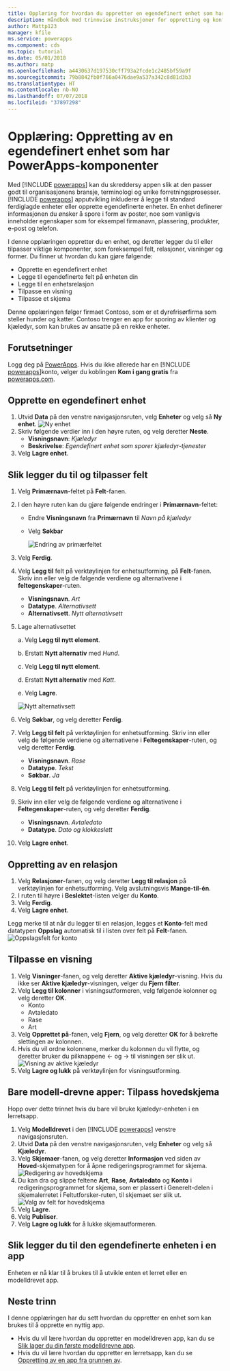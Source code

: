 ```yaml
---
title: Opplæring for hvordan du oppretter en egendefinert enhet som har komponenter med PowerApps | Microsoft Docs
description: Håndbok med trinnvise instruksjoner for oppretting og konfigurering av en enhet som brukes med en PowerApps-app.
author: Mattp123
manager: kfile
ms.service: powerapps
ms.component: cds
ms.topic: tutorial
ms.date: 05/01/2018
ms.author: matp
ms.openlocfilehash: a4430637d197530cff793a2fcde1c2485bf59a9f
ms.sourcegitcommit: 79b8842fb0f766a0476dae9a537a342c8d81d3b3
ms.translationtype: HT
ms.contentlocale: nb-NO
ms.lasthandoff: 07/07/2018
ms.locfileid: "37897298"
---
```

# <a name="tutorial-create-a-custom-entity-that-has-components-in-powerapps"></a>Opplæring: Oppretting av en egendefinert enhet som har PowerApps-komponenter

Med [!INCLUDE [powerapps](../../includes/powerapps.md)] kan du skreddersy appen slik at den passer godt til organisasjonens bransje, terminologi og unike forretningsprosesser. [!INCLUDE [powerapps](../../includes/powerapps.md)] apputvikling inkluderer å legge til standard ferdiglagde enheter eller opprette egendefinerte enheter. En enhet definerer informasjonen du ønsker å spore i form av poster, noe som vanligvis inneholder egenskaper som for eksempel firmanavn, plassering, produkter, e-post og telefon. 

I denne opplæringen oppretter du en enhet, og deretter legger du til eller tilpasser viktige komponenter, som foreksempel felt, relasjoner, visninger og former. Du finner ut hvordan du kan gjøre følgende:

- Opprette en egendefinert enhet
- Legge til egendefinerte felt på enheten din
- Legge til en enhetsrelasjon
- Tilpasse en visning 
- Tilpasse et skjema

Denne opplæringen følger firmaet Contoso, som er et dyrefrisørfirma som steller hunder og katter. Contoso trenger en app for sporing av klienter og kjæledyr, som kan brukes av ansatte på en rekke enheter.

## <a name="prerequisites"></a>Forutsetninger

Logg deg på [PowerApps](https://powerapps.microsoft.com/). Hvis du ikke allerede har en [!INCLUDE [powerapps](../../includes/powerapps.md)]konto, velger du koblingen **Kom i gang gratis** fra [powerapps.com](https://web.powerapps.com).

## <a name="create-a-custom-entity"></a>Opprette en egendefinert enhet

1. Utvid **Data** på den venstre navigasjonsruten, velg **Enheter** og velg så **Ny enhet**.
    ![Ny enhet](media/create-custom-entity/create-new-entity.png)
2. Skriv følgende verdier inn i den høyre ruten, og velg deretter **Neste**.
   - **Visningsnavn**: *Kjæledyr* 
   - **Beskrivelse**: *Egendefinert enhet som sporer kjæledyr-tjenester*
3. Velg **Lagre enhet**.

## <a name="add-and-customize-fields"></a>Slik legger du til og tilpasser felt
 
1. Velg **Primærnavn**-feltet på **Felt**-fanen.
2. I den høyre ruten kan du gjøre følgende endringer i **Primærnavn**-feltet: 
   - Endre **Visningsnavn** fra **Primærnavn** til *Navn på kjæledyr*
   - Velg **Søkbar**  
  
     ![Endring av primærfeltet](media/create-custom-entity/primary-field.png)
3. Velg **Ferdig**.
4. Velg **Legg til** felt på verktøylinjen for enhetsutforming, på **Felt**-fanen. Skriv inn eller velg de følgende verdiene og alternativene i **feltegenskaper**-ruten.
   - **Visningsnavn**. *Art*
   - **Datatype**. *Alternativsett*
   - **Alternativsett**. *Nytt alternativsett*
5. Lage alternativsettet

   a. Velg **Legg til nytt element**. 
  
   b. Erstatt **Nytt alternativ** med *Hund*. 
   
   c. Velg **Legg til nytt element**. 
    
   d.  Erstatt **Nytt alternativ** med *Katt*. 
    
   e. Velg **Lagre**. 

   ![Nytt alternativsett](media/create-custom-entity/optionset-add-items.png)

6. Velg **Søkbar**, og velg deretter **Ferdig**.

7. Velg **Legg til felt** på verktøylinjen for enhetsutforming. Skriv inn eller velg de følgende verdiene og alternativene i **Feltegenskaper**-ruten, og velg deretter **Ferdig**.
   - **Visningsnavn**. *Rase*
   - **Datatype**. *Tekst*
   - **Søkbar**. *Ja*

8. Velg **Legg til felt** på verktøylinjen for enhetsutforming. 

9. Skriv inn eller velg de følgende verdiene og alternativene i **Feltegenskaper**-ruten, og velg deretter **Ferdig**. 
   - **Visningsnavn**. *Avtaledato*
   - **Datatype**. *Dato og klokkeslett*

10. Velg **Lagre enhet**.

## <a name="add-a-relationship"></a>Oppretting av en relasjon

1. Velg **Relasjoner**-fanen, og velg deretter **Legg til relasjon** på verktøylinjen for enhetsutforming. Velg avslutningsvis **Mange-til-én**. 
2. I ruten til høyre i **Beslektet**-listen velger du **Konto**.
3. Velg **Ferdig**.
4. Velg **Lagre enhet**.

Legg merke til at når du legger til en relasjon, legges et **Konto**-felt med datatypen **Oppslag** automatisk til i listen over felt på **Felt**-fanen. ![Oppslagsfelt for konto](media/create-custom-entity/account-lookup-field.png)

## <a name="customize-a-view"></a>Tilpasse en visning

1. Velg **Visninger**-fanen, og velg deretter **Aktive kjæledyr**-visning. Hvis du ikke ser **Aktive kjæledyr**-visningen, velger du **Fjern filter**.
2. Velg **Legg til kolonner** i visningsutformeren, velg følgende kolonner og velg deretter **OK**.
   - Konto
   - Avtaledato 
   - Rase 
   - Art
3. Velg **Opprettet på**-fanen, velg **Fjern**, og velg deretter **OK** for å bekrefte slettingen av kolonnen.
4. Hvis du vil ordne kolonnene, merker du kolonnen du vil flytte, og deretter bruker du pilknappene <- og -> til visningen ser slik ut.
    ![Visning av aktive kjæledyr ](media/create-custom-entity/active-pets-view.png)
5. Velg **Lagre og lukk** på verktøylinjen for visningsutforming.  

## <a name="model-driven-apps-only-customize-the-main-form"></a>Bare modell-drevne apper: Tilpass hovedskjema

Hopp over dette trinnet hvis du bare vil bruke kjæledyr-enheten i en lerretsapp. 

1. Velg **Modelldrevet** i den [!INCLUDE [powerapps](../../includes/powerapps.md)] venstre navigasjonsruten.
2. Utvid **Data** på den venstre navigasjonsruten, velg **Enheter** og velg så **Kjæledyr**.
3. Velg **Skjemaer**-fanen, og velg deretter **Informasjon** ved siden av **Hoved**-skjematypen for å åpne redigeringsprogrammet for skjema.
    ![Redigering av hovedskjema](media/create-custom-entity/main-form-edit.png)
4. Du kan dra og slippe feltene **Art**, **Rase**, **Avtaledato** og **Konto** i redigeringsprogrammet for skjema, som er plassert i Generelt-delen i skjemalerretet i Feltutforsker-ruten, til skjemaet ser slik ut.
    ![Valg av felt for hovedskjema](media/create-custom-entity/main-form-edit2.png) 
5. Velg **Lagre**.
6. Velg **Publiser**.
7. Velg **Lagre og lukk** for å lukke skjemautformeren.

## <a name="add-the-custom-entity-to-an-app"></a>Slik legger du til den egendefinerte enheten i en app

Enheten er nå klar til å brukes til å utvikle enten et lerret eller en modelldrevet app. 

## <a name="next-steps"></a>Neste trinn

I denne opplæringen har du sett hvordan du oppretter en enhet som kan brukes til å opprette en nyttig app. 
- Hvis du vil lære hvordan du oppretter en modelldreven app, kan du se [Slik lager du din første modelldrevne app](../model-driven-apps/build-first-model-driven-app.md).
- Hvis du vil lære hvordan du oppretter en lerretsapp, kan du se [Oppretting av en app fra grunnen av](../canvas-apps/get-started-create-from-blank.md).
